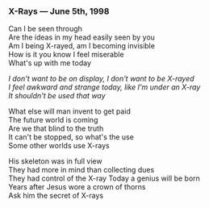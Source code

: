 ### X-Rays — June 5th, 1998

Can I be seen through  
Are the ideas in my head easily seen by you  
Am I being X-rayed, am I becoming invisible  
How is it you know I feel miserable  
What's up with me today  

_I don't want to be on display, I don't want to be X-rayed_  
_I feel awkward and strange today, like I'm under an X-ray_  
_It shouldn't be used that way_  

What else will man invent to get paid  
The future world is coming  
Are we that blind to the truth  
It can't be stopped, so what's the use  
Some other worlds use X-rays  

His skeleton was in full view  
They had more in mind than collecting dues  
They had control of the X-ray
Today a genius will be born  
Years after Jesus wore a crown of thorns  
Ask him the secret of X-rays  
